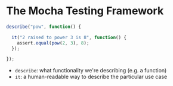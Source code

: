 # The Mocha Testing Framework

```js
describe("pow", function() {

  it("2 raised to power 3 is 8", function() {
    assert.equal(pow(2, 3), 8);
  });

});
```
* `describe`: what functionality we're describing (e.g. a function)
* `it`: a human-readable way to describe the particular use case

